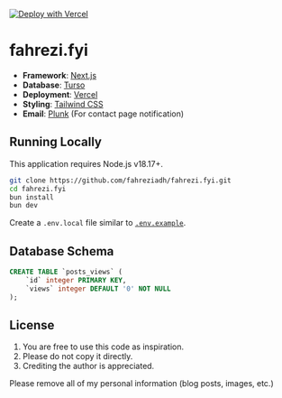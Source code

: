 [![Deploy with Vercel](https://vercel.com/button)](https://vercel.com/new/clone?repository-url=https%3A%2F%2Fgithub.com%2Ffahreziadh%2Ffahrezi.fyi)

# fahrezi.fyi

- **Framework**: [Next.js](https://nextjs.org/)
- **Database**: [Turso](https://turso.tech/)
- **Deployment**: [Vercel](https://vercel.com)
- **Styling**: [Tailwind CSS](https://tailwindcss.com)
- **Email**: [Plunk](https://useplunk.com/) (For contact page notification)

## Running Locally

This application requires Node.js v18.17+.

```bash
git clone https://github.com/fahreziadh/fahrezi.fyi.git
cd fahrezi.fyi
bun install
bun dev
```

Create a `.env.local` file similar to [`.env.example`](https://github.com/fahreziadh/fahrezi.fyi/blob/main/.env.example).

## Database Schema

```sql
CREATE TABLE `posts_views` (
	`id` integer PRIMARY KEY,
	`views` integer DEFAULT '0' NOT NULL
);
```

## License

1. You are free to use this code as inspiration.
2. Please do not copy it directly.
3. Crediting the author is appreciated.

Please remove all of my personal information (blog posts, images, etc.)
